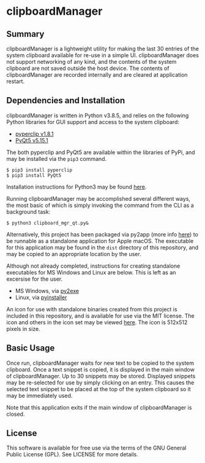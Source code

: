 # clipboardManager

## Summary
clipboardManager is a lightweight utility for making the last 30 entries of the system clipboard available for re-use in a simple UI.  clipboardManager does not support networking of any kind, and the contents of the system clipboard are not saved outside the host device.  The contents of clipboardManager are recorded internally and are cleared at application restart.

## Dependencies and Installation
clipboardManager is written in Python v3.8.5, and relies on the following Python libraries for GUI support and access to the system clipboard:

- [pyperclip v1.8.1](https://pypi.org/project/pyperclip/)
- [PyQt5 v5.15.1](https://pypi.org/project/PyQt5/)

The both pyperclip and PyQt5 are available within the libraries of PyPi, and may be installed via the `pip3` command.

```
$ pip3 install pyperclip
$ pip3 install PyQt5
```

Installation instructions for Python3 may be found [here](https://www.python.org/downloads/).

Running clipboardManager may be accomplished several different ways, the most basic of which is simply invoking the command from the CLI as a background task:

```
$ python3 clipboard_mgr_qt.py&
```

Alternatively, this project has been packaged via py2app (more info [here](https://py2app.readthedocs.io/en/latest/index.html)) to be runnable as a standalone application for Apple macOS.  The executable for this application may be found in the `dist` directory of this repository, and may be copied to an appropriate location by the user.

Although not already completed, instructions for creating standalone executables for MS Windows and Linux are below.  This is left as an excersise for the user.
- MS Windows, via [py2exe](https://pypi.org/project/py2exe/)
- Linux, via [pyinstaller](https://pypi.org/project/pyinstaller/)

An icon for use with standalone binaries created from this project is included in this repository, and is available for use via the MIT license.  The icon and others in the icon set may be viewed [here](https://www.iconfinder.com/icons/2561366/paperclip_icon).  The icon is 512x512 pixels in size.

## Basic Usage
Once run, clipboardManager waits for new text to be copied to the system clipboard.  Once a text snippet is copied, it is displayed in the main window of clipboardManager.  Up to 30 snippets may be stored.  Displayed snippets may be re-selected for use by simply clicking on an entry.  This causes the selected text snippet to be placed at the top of the system clipboard so it may be immediately used.

Note that this application exits if the main window of clipboardManager is closed.

## License
This software is available for free use via the terms of the GNU General Public License (GPL).  See LICENSE for more details.